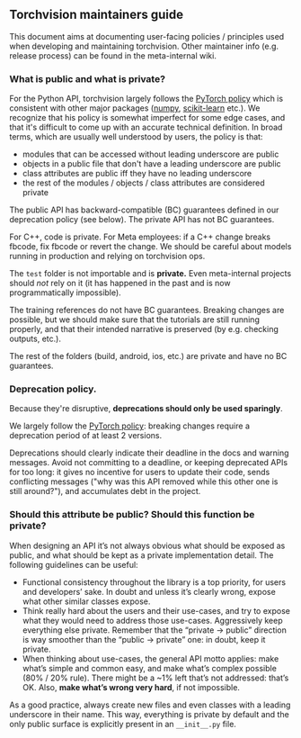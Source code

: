 ## Torchvision maintainers guide

This document aims at documenting user-facing policies / principles used when
developing and maintaining torchvision. Other maintainer info (e.g. release
process) can be found in the meta-internal wiki.

### What is public and what is private?

For the Python API, torchvision largely follows the [PyTorch
policy](https://github.com/pytorch/pytorch/wiki/Public-API-definition-and-documentation)
which is consistent with other major packages
([numpy](https://numpy.org/neps/nep-0023-backwards-compatibility.html),
[scikit-learn](https://scikit-learn.org/dev/glossary.html#term-API) etc.).
We recognize that his policy is somewhat imperfect for some edge cases, and that
it's difficult to come up with an accurate technical definition. In broad terms,
which are usually well understood by users, the policy is that:

- modules that can be accessed without leading underscore are public
- objects in a public file that don't have a leading underscore are public
- class attributes are public iff they have no leading underscore
- the rest of the modules / objects / class attributes are considered private

The public API has backward-compatible (BC) guarantees defined in our
deprecation policy (see below). The private API has not BC guarantees.

For C++, code is private. For Meta employees: if a C++ change breaks fbcode, fix
fbcode or revert the change. We should be careful about models running in
production and relying on torchvision ops.

The `test` folder is not importable and is **private.** Even meta-internal
projects should *not* rely on it (it has happened in the past and is now
programmatically impossible).

The training references do not have BC guarantees. Breaking changes are
possible, but we should make sure that the tutorials are still running properly,
and that their intended narrative is preserved (by e.g. checking outputs,
etc.).

The rest of the folders (build, android, ios, etc.) are private and have no BC
guarantees.

### Deprecation policy.

Because they're disruptive, **deprecations should only be used sparingly**.

We largely follow the [PyTorch
policy](https://github.com/pytorch/pytorch/wiki/PyTorch's-Python-Frontend-Backward-and-Forward-Compatibility-Policy):
breaking changes require a deprecation period of at least 2 versions.

Deprecations should clearly indicate their deadline in the docs and warning
messages. Avoid not committing to a deadline, or keeping deprecated APIs for too
long: it gives no incentive for users to update their code, sends conflicting
messages ("why was this API removed while this other one is still around?"), and
accumulates debt in the project.

### Should this attribute be public? Should this function be private?

When designing an API it’s not always obvious what should be exposed as public,
and what should be kept as a private implementation detail. The following
guidelines can be useful:

* Functional consistency throughout the library is a top priority, for users and
  developers’ sake. In doubt and unless it’s clearly wrong, expose what other
  similar classes expose.
* Think really hard about the users and their use-cases, and try to expose what
  they would need to address those use-cases. Aggressively keep everything else
  private. Remember that the “private -> public” direction is way smoother than
  the “public -> private” one: in doubt, keep it private.
* When thinking about use-cases, the general API motto applies: make what’s
  simple and common easy, and make what’s complex possible (80% / 20% rule).
  There might be a ~1% left that’s not addressed: that’s OK. Also, **make what’s
  wrong very hard**, if not impossible.

As a good practice, always create new files and even classes with a leading
underscore in their name. This way, everything is private by default and the
only public surface is explicitly present in an `__init__.py` file.

